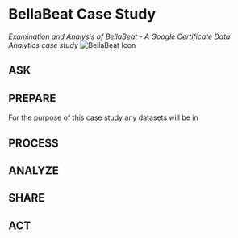 # BellaBeat Case Study
*Examination and Analysis of BellaBeat - A Google Certificate Data Analytics case study* 
![BellaBeat Icon](https://github.com/karanewell/BellaBeatCaseStudy/assets/141681843/1056d2b8-dae2-4398-ba86-f5b36485cce9)

## ASK
## PREPARE
For the purpose of this case study any datasets will be in 
## PROCESS
## ANALYZE
## SHARE
## ACT
